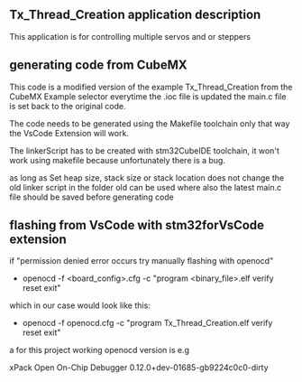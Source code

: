 
## <b>Tx_Thread_Creation application description</b>

This application is for controlling multiple servos and or steppers

## <b>generating code from CubeMX</b>

This code is a modified version of the example Tx_Thread_Creation from the CubeMX Example selector
everytime the .ioc file is updated the main.c file is set back to the original code.

The code needs to be generated using the Makefile toolchain only that way the VsCode Extension
will work.

The linkerScript has to be created with stm32CubeIDE toolchain, it won't work using makefile because
unfortunately there is a bug.

as long as Set heap size, stack size or stack location does not change the old linker script in the
folder old can be used where also the latest main.c file should be saved before generating code

## <b>flashing from VsCode with stm32forVsCode extension</b>

if "permission denied error occurs try manually flashing with openocd"

- openocd -f <board_config>.cfg -c "program <binary_file>.elf verify reset exit"

which in our case would look like this:

- openocd -f openocd.cfg -c "program Tx_Thread_Creation.elf verify reset exit"

a for this project working openocd version is e.g

xPack Open On-Chip Debugger 0.12.0+dev-01685-gb9224c0c0-dirty

